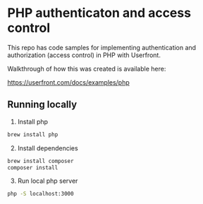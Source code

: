 # PHP authenticaton and access control

This repo has code samples for implementing authentication and authorization (access control) in PHP with Userfront.

Walkthrough of how this was created is available here:

https://userfront.com/docs/examples/php

## Running locally
1. Install php
```sh
brew install php
```
2. Install dependencies
```sh
brew install composer
composer install
```
3. Run local php server
```sh
php -S localhost:3000
```